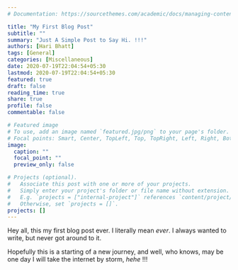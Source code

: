 ```yaml
---
# Documentation: https://sourcethemes.com/academic/docs/managing-content/

title: "My First Blog Post"
subtitle: ""
summary: "Just A Simple Post to Say Hi. !!!"
authors: [Hari Bhatt]
tags: [General]
categories: [Miscellaneous]
date: 2020-07-19T22:04:54+05:30
lastmod: 2020-07-19T22:04:54+05:30
featured: true
draft: false
reading_time: true 
share: true
profile: false
commentable: false 

# Featured image
# To use, add an image named `featured.jpg/png` to your page's folder.
# Focal points: Smart, Center, TopLeft, Top, TopRight, Left, Right, BottomLeft, Bottom, BottomRight.
image:
  caption: ""
  focal_point: ""
  preview_only: false

# Projects (optional).
#   Associate this post with one or more of your projects.
#   Simply enter your project's folder or file name without extension.
#   E.g. `projects = ["internal-project"]` references `content/project/deep-learning/index.md`.
#   Otherwise, set `projects = []`.
projects: []
---
```



Hey all, this my first blog post ever. I literally mean _ever_.
I always wanted to write, but never got around to it. 

Hopefully this is a starting of a new journey, and well, who knows, may be one day I will take the internet by storm, *hehe* !!!
